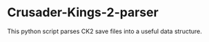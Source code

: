 Crusader-Kings-2-parser
=======================

This python script parses CK2 save files into a useful data structure.
